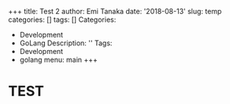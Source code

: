 +++
title: Test 2
author: Emi Tanaka
date: '2018-08-13'
slug: temp
categories: []
tags: []
Categories:
  - Development
  - GoLang
Description: ''
Tags:
  - Development
  - golang
menu: main
+++

# TEST